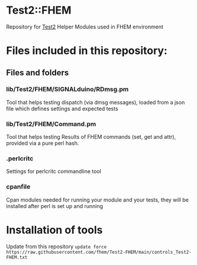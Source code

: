 # Test2::FHEM
Repository for [Test2](https://metacpan.org/pod/Test2) Helper Modules used in FHEM environment


# Files included in this repository:


## Files and folders

### lib/Test2/FHEM/SIGNALduino/RDmsg.pm

Tool that helps testing dispatch (via dmsg messages), loaded from a json file which defines settings and expected tests


### lib/Test2/FHEM/Command.pm

Tool that helps testing Results of FHEM commands (set, get and attr), provided via a pure perl hash.


### .perlcritc

Settings for perlcritc commandline tool

### cpanfile

Cpan modules needed for running your module and your tests, they will be installed after perl is set up and running 


# Installation of tools

Update from this repository
`update force https://raw.githubusercontent.com/fhem/Test2-FHEM/main/controls_Test2-FHEM.txt`
